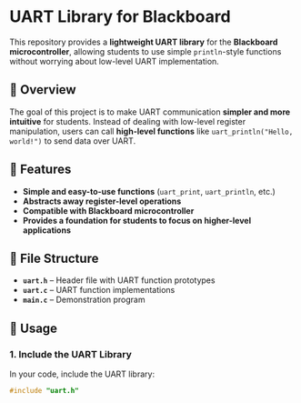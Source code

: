 # UART Library for Blackboard  
This repository provides a **lightweight UART library** for the **Blackboard microcontroller**, allowing students to use simple `println`-style functions without worrying about low-level UART implementation.

## 📌 Overview  
The goal of this project is to make UART communication **simpler and more intuitive** for students. Instead of dealing with low-level register manipulation, users can call **high-level functions** like `uart_println("Hello, world!")` to send data over UART.

## 🔧 Features  
- **Simple and easy-to-use functions** (`uart_print`, `uart_println`, etc.)  
- **Abstracts away register-level operations**  
- **Compatible with Blackboard microcontroller**  
- **Provides a foundation for students to focus on higher-level applications**  

## 📂 File Structure  
- **`uart.h`** – Header file with UART function prototypes  
- **`uart.c`** – UART function implementations  
- **`main.c`** – Demonstration program  

## 🚀 Usage  
### **1. Include the UART Library**  
In your code, include the UART library:  
```c
#include "uart.h"

